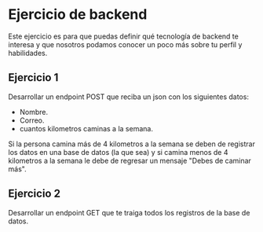 # Ejercicio de backend
Este ejercicio es para que puedas definir qué tecnología de backend te interesa y que nosotros podamos conocer un poco más sobre tu perfil y habilidades.

## Ejercicio 1
Desarrollar un endpoint POST que reciba un json con los siguientes datos:
- Nombre.
- Correo.
- cuantos kilometros caminas a la semana.

Si la persona camina más de 4 kilometros a la semana se deben de registrar los datos en una base de datos (la que sea) y si camina menos de 4 kilometros a la semana le debe de regresar un mensaje "Debes de caminar más".

## Ejercicio 2
Desarrollar un endpoint GET que te traiga todos los registros de la base de datos.
